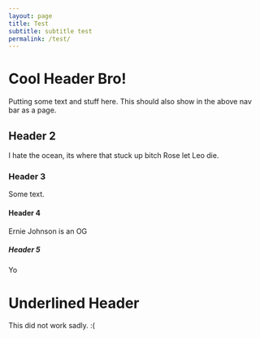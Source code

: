 ```yaml
---
layout: page
title: Test
subtitle: subtitle test
permalink: /test/
---
```


# Cool Header Bro!

Putting some text and stuff here. This should also show in the above nav bar as a page.

## Header 2

I hate the ocean, its where that stuck up bitch Rose let Leo die.

### Header 3

Some text.

#### Header 4

Ernie Johnson is an OG

##### Header 5

Yo

Underlined Header
=================
This did not work sadly. :(
